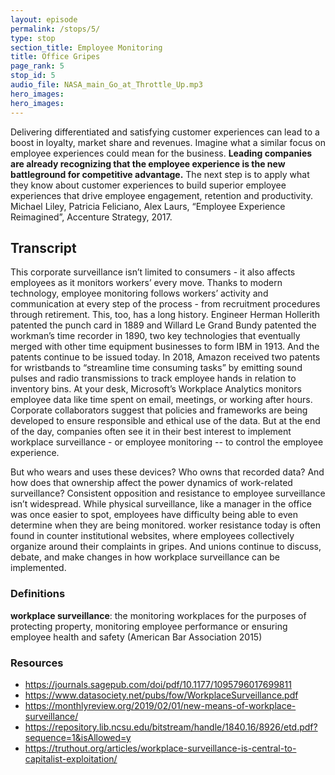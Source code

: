 ```yaml
---
layout: episode
permalink: /stops/5/
type: stop
section_title: Employee Monitoring
title: Office Gripes
page_rank: 5
stop_id: 5
audio_file: NASA_main_Go_at_Throttle_Up.mp3
hero_images:
hero_images:
---
```


Delivering differentiated and satisfying customer experiences can lead to a boost in loyalty, market share and revenues. Imagine what a similar focus on employee experiences could mean for the business. **Leading companies are already recognizing that the employee experience is the new battleground for competitive advantage.** The next step is to apply what they know about customer experiences to build superior employee experiences that drive employee engagement, retention and productivity.
Michael Liley, Patricia Feliciano, Alex Laurs, “Employee Experience Reimagined”, Accenture Strategy, 2017.

## Transcript

This corporate surveillance isn’t limited to consumers - it also affects employees as it monitors workers’ every move. Thanks to modern technology, employee monitoring follows workers’ activity and communication at every step of the process - from recruitment procedures through retirement. This, too, has a long history. Engineer Herman Hollerith patented the punch card in 1889 and Willard Le Grand Bundy patented the workman’s time recorder in 1890, two key technologies that eventually merged with other time equipment businesses to form IBM in 1913. And the patents continue to be issued today. In 2018, Amazon received two patents for wristbands to “streamline time consuming tasks” by emitting sound pulses and radio transmissions to track employee hands in relation to inventory bins. At your desk, Microsoft’s Workplace Analytics monitors employee data like time spent on email, meetings, or working after hours. Corporate collaborators suggest that policies and frameworks are being developed to ensure responsible and ethical use of the data. But at the end of the day, companies often see it in their best interest to implement workplace surveillance - or employee monitoring -- to control the employee experience. 

But who wears and uses these devices? Who owns that recorded data? And how does that ownership affect the power dynamics of work-related surveillance? Consistent opposition and resistance to employee surveillance isn’t widespread. While physical surveillance, like a manager in the office was once easier to spot, employees have difficulty being able to even determine when they are being monitored. worker resistance today is often found in counter institutional websites, where employees collectively organize around their complaints in gripes. And unions continue to discuss, debate, and make changes in how workplace surveillance can be implemented.

### Definitions
**workplace surveillance**: the monitoring workplaces for the purposes of protecting property, monitoring employee performance or ensuring employee health and safety (American Bar Association 2015)

### Resources
- https://journals.sagepub.com/doi/pdf/10.1177/1095796017699811
- https://www.datasociety.net/pubs/fow/WorkplaceSurveillance.pdf
- https://monthlyreview.org/2019/02/01/new-means-of-workplace-surveillance/
- https://repository.lib.ncsu.edu/bitstream/handle/1840.16/8926/etd.pdf?sequence=1&isAllowed=y
- https://truthout.org/articles/workplace-surveillance-is-central-to-capitalist-exploitation/
